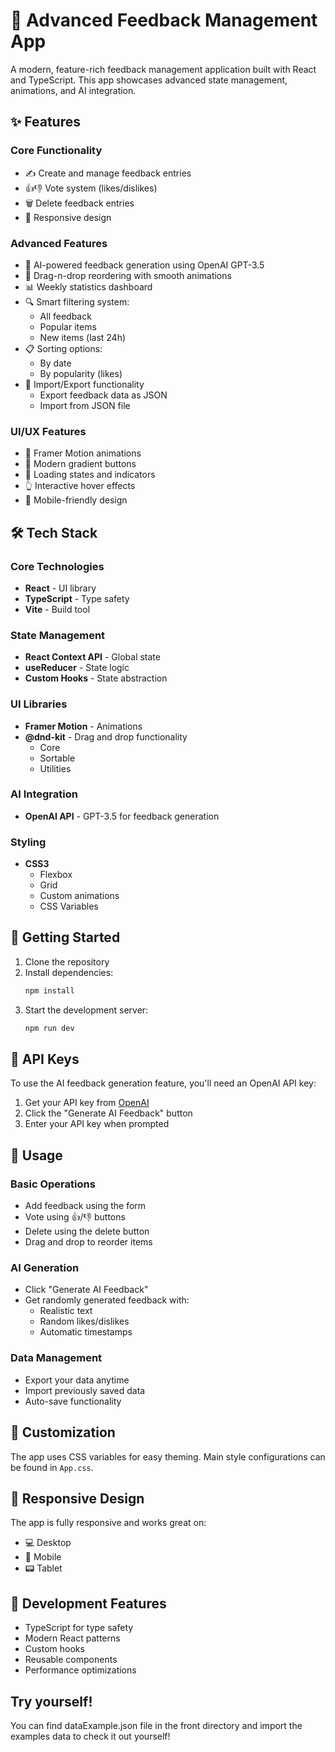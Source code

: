 # 🚀 Advanced Feedback Management App

A modern, feature-rich feedback management application built with React and TypeScript. This app showcases advanced state management, animations, and AI integration.

## ✨ Features

### Core Functionality

- ✍️ Create and manage feedback entries
- 👍👎 Vote system (likes/dislikes)
- 🗑️ Delete feedback entries
- 📱 Responsive design

### Advanced Features

- 🤖 AI-powered feedback generation using OpenAI GPT-3.5
- 🔄 Drag-n-drop reordering with smooth animations
- 📊 Weekly statistics dashboard
- 🔍 Smart filtering system:
  - All feedback
  - Popular items
  - New items (last 24h)
- 📋 Sorting options:
  - By date
  - By popularity (likes)
- 💾 Import/Export functionality
  - Export feedback data as JSON
  - Import from JSON file

### UI/UX Features

- 🎯 Framer Motion animations
- 🎨 Modern gradient buttons
- 🔄 Loading states and indicators
- 👆 Interactive hover effects
- 📱 Mobile-friendly design

## 🛠️ Tech Stack

### Core Technologies

- **React** - UI library
- **TypeScript** - Type safety
- **Vite** - Build tool

### State Management

- **React Context API** - Global state
- **useReducer** - State logic
- **Custom Hooks** - State abstraction

### UI Libraries

- **Framer Motion** - Animations
- **@dnd-kit** - Drag and drop functionality
  - Core
  - Sortable
  - Utilities

### AI Integration

- **OpenAI API** - GPT-3.5 for feedback generation

### Styling

- **CSS3**
  - Flexbox
  - Grid
  - Custom animations
  - CSS Variables

## 🚀 Getting Started

1. Clone the repository
2. Install dependencies:
   ```bash
   npm install
   ```
3. Start the development server:
   ```bash
   npm run dev
   ```

## 🔑 API Keys

To use the AI feedback generation feature, you'll need an OpenAI API key:

1. Get your API key from [OpenAI](https://platform.openai.com)
2. Click the "Generate AI Feedback" button
3. Enter your API key when prompted

## 🎯 Usage

### Basic Operations

- Add feedback using the form
- Vote using 👍/👎 buttons
- Delete using the delete button
- Drag and drop to reorder items

### AI Generation

- Click "Generate AI Feedback"
- Get randomly generated feedback with:
  - Realistic text
  - Random likes/dislikes
  - Automatic timestamps

### Data Management

- Export your data anytime
- Import previously saved data
- Auto-save functionality

## 🎨 Customization

The app uses CSS variables for easy theming. Main style configurations can be found in `App.css`.

## 📱 Responsive Design

The app is fully responsive and works great on:

- 💻 Desktop
- 📱 Mobile
- 📟 Tablet

## 🔧 Development Features

- TypeScript for type safety
- Modern React patterns
- Custom hooks
- Reusable components
- Performance optimizations

## Try yourself!

You can find dataExample.json file in the front directory and import the examples data to check it out yourself!
